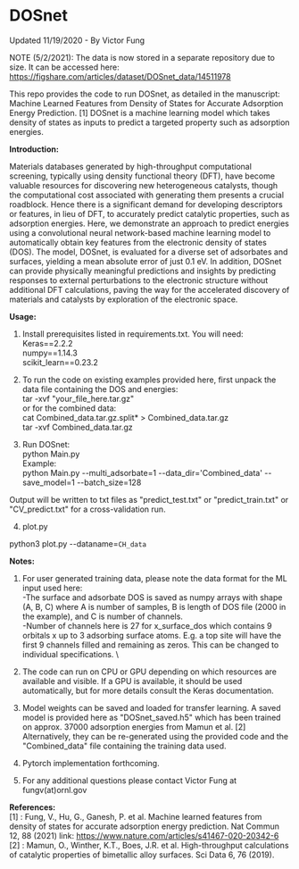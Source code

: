 # DOSnet

Updated 11/19/2020 - By Victor Fung

NOTE (5/2/2021): The data is now stored in a separate repository due to size. It can be accessed here: https://figshare.com/articles/dataset/DOSnet_data/14511978

This repo provides the code to run DOSnet, as detailed in the manuscript: Machine Learned Features from Density of States for Accurate Adsorption Energy Prediction. [1] DOSnet is a machine learning model which takes density of states as inputs to predict a targeted property such as adsorption energies. 

**Introduction:**

Materials databases generated by high-throughput computational screening, typically using density functional theory (DFT), have become valuable resources for discovering new heterogeneous catalysts, though the computational cost associated with generating them presents a crucial roadblock. Hence there is a significant demand for developing descriptors or features, in lieu of DFT, to accurately predict catalytic properties, such as adsorption energies. Here, we demonstrate an approach to predict energies using a convolutional neural network-based machine learning model to automatically obtain key features from the electronic density of states (DOS). The model, DOSnet, is evaluated for a diverse set of adsorbates and surfaces, yielding a mean absolute error of just 0.1 eV. In addition, DOSnet can provide physically meaningful predictions and insights by predicting responses to external perturbations to the electronic structure without additional DFT calculations, paving the way for the accelerated discovery of materials and catalysts by exploration of the electronic space.

**Usage:**

1. Install prerequisites listed in requirements.txt. You will need: \
Keras==2.2.2 \
numpy==1.14.3 \
scikit_learn==0.23.2

2. To run the code on existing examples provided here, first unpack the data file containing the DOS and energies: \
tar -xvf "your_file_here.tar.gz" \
or for the combined data: \
cat Combined_data.tar.gz.split* > Combined_data.tar.gz \
tar -xvf Combined_data.tar.gz

3. Run DOSnet: \
python Main.py \
Example: \
python Main.py --multi_adsorbate=1 --data_dir='Combined_data' --save_model=1 --batch_size=128

Output will be written to txt files as "predict_test.txt" or "predict_train.txt" or "CV_predict.txt" for a cross-validation run.

4. plot.py

python3 plot.py --dataname=`CH_data`


**Notes:**

1. For user generated training data, please note the data format for the ML input used here: \
-The surface and adsorbate DOS is saved as numpy arrays with shape (A, B, C) where A is number of samples, B is length of DOS file (2000 in the example), and C is number of channels.\
-Number of channels here is 27 for x_surface_dos which contains 9 orbitals x up to 3 adsorbing surface atoms. E.g. a top site will have the first 9 channels filled and remaining as zeros. This can be changed to individual specifications. \

2. The code can run on CPU or GPU depending on which resources are available and visible. If a GPU is available, it should be used automatically, but for more details consult the Keras documentation.

3. Model weights can be saved and loaded for transfer learning. A saved model is provided here as "DOSnet_saved.h5" which has been trained on approx. 37000 adsorption energies from Mamun et al. [2] Alternatively, they can be re-generated using the provided code and the "Combined_data" file containing the training data used.

4. Pytorch implementation forthcoming.

5. For any additional questions please contact Victor Fung at fungv(at)ornl.gov

**References:** \
[1] : Fung, V., Hu, G., Ganesh, P. et al. Machine learned features from density of states for accurate adsorption energy prediction. Nat Commun 12, 88 (2021) link: https://www.nature.com/articles/s41467-020-20342-6 \
[2] : Mamun, O., Winther, K.T., Boes, J.R. et al. High-throughput calculations of catalytic properties of bimetallic alloy surfaces. Sci Data 6, 76 (2019).

